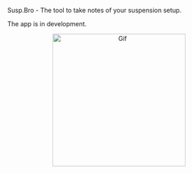 Susp.Bro - The tool to take notes of your suspension setup.

The app is in development.

<p align="center">
    <img width="300px" src="susp.bro.gif" alt="Gif"  />
</p>

